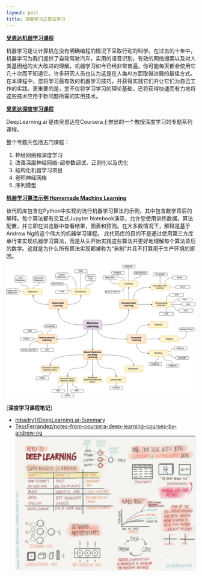 ```yaml
---
layout: post
title: 深度学习之算法学习
---
```


[**吴恩达机器学习课程**](https://www.coursera.org/learn/machine-learning)

机器学习是让计算机在没有明确编程的情况下采取行动的科学。在过去的十年中，机器学习为我们提供了自动驾驶汽车，实用的语音识别，有效的网络搜索以及对人类基因组的大大改进的理解。机器学习如今已经非常普遍，你可能每天都会使用它几十次而不知道它。许多研究人员也认为这是在人类AI方面取得进展的最佳方式。在本课程中，您将学习最有效的机器学习技巧，并获得实践它们并让它们为自己工作的实践。更重要的是，您不仅将学习学习的理论基础，还将获得快速而有力地将这些技术应用于新问题所需的实用技术。

[**吴恩达深度学习课程**](https://www.coursera.org/specializations/deep-learning)

DeepLearning.ai 是由吴恩达在Coursera上推出的一个教授深度学习的专题系列课程。

整个专题共包括五门课程：
1. 神经网络和深度学习
2. 改善深层神经网络-超参数调试、正则化以及优化
3. 结构化机器学习项目
4. 卷积神经网络
5. 序列模型

[**机器学习算法示例 Homemade Machine Learning**](https://github.com/trekhleb/homemade-machine-learning)

该代码库包含在Python中实现的流行机器学习算法的示例，其中包含数学背后的解释。每个算法都有交互式Jupyter Notebook演示，允许您使用训练数据，算法配置，并立即在浏览器中查看结果，图表和预测。在大多数情况下，解释是基于Andrew Ng的这个伟大的机器学习课程。
此代码库的目的不是通过使用第三方库单行来实现机器学习算法，而是从头开始实践这些算法并更好地理解每个算法背后的数学。这就是为什么所有算法实现都被称为“自制”并且不打算用于生产环境的原因。

![machine-learning-map.png](../images/machine-learning-map.png)


[**深度学习课程笔记**]
* [mbadry1/DeepLearning.ai-Summary](https://github.com/mbadry1/DeepLearning.ai-Summary)
* [TessFerrandez/notes-from-coursera-deep-learning-courses-by-andrew-ng](https://www.slideshare.net/TessFerrandez/notes-from-coursera-deep-learning-courses-by-andrew-ng)
![tess-feffandes-dl-notes.png](../images/tess-feffandes-dl-notes.png)
